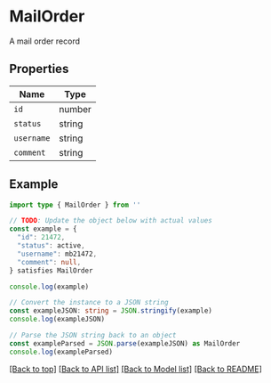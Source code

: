 
# MailOrder

A mail order record

## Properties

Name | Type
------------ | -------------
`id` | number
`status` | string
`username` | string
`comment` | string

## Example

```typescript
import type { MailOrder } from ''

// TODO: Update the object below with actual values
const example = {
  "id": 21472,
  "status": active,
  "username": mb21472,
  "comment": null,
} satisfies MailOrder

console.log(example)

// Convert the instance to a JSON string
const exampleJSON: string = JSON.stringify(example)
console.log(exampleJSON)

// Parse the JSON string back to an object
const exampleParsed = JSON.parse(exampleJSON) as MailOrder
console.log(exampleParsed)
```

[[Back to top]](#) [[Back to API list]](../README.md#api-endpoints) [[Back to Model list]](../README.md#models) [[Back to README]](../README.md)


